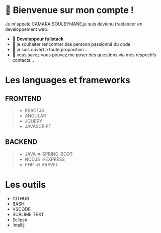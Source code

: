 
 # 🔭 Bienvenue sur mon compte !
   Je m'appele CAMARA SOULEYMANE,je suis devienu freelancer en developpement web. 
- 🌱 **Developpeur fullstack**
- 👯 je souhaiter rencontrer des personn passionné du code.
- 🤔 je suis ouvert a toute proposition  ...
- 💬 vous savez vous pouvez me poser des questions via mes respectifs contacts...

# Les languages et frameworks
 ## FRONTEND 
   >- REACTJS
   >- ANGULAR
   >- JQUERY
   >- JAVASCRIPT

## BACKEND
 
  >- JAVA
      => SPRING-BOOT
  >- NODJS 
      =>EXPRESS
  >- PHP
     =>LARAVEL

# Les outils
 - GITHUB
 - BASH
 - VSCODE
 - SUBLIME TEXT
 - Eclipse
 - Intellij
  
   
 
 

<!--
**workhard2021/workhard2021** is a ✨ _special_ ✨ repository because its `README.md` (this file) appears on your GitHub profile.

Here are some ideas to get you started:
### Hi there 👋
- 🔭  Je suis camara camara souleymane ...
- 🌱 Je suis developpeur web  ...
- 👯 je chercher des personnes ou une equipe motiver pour l'amour des codes ...
- 🤔 je suis ouvert a toute proposition  ...
- 💬 vous savez vous pouvez me poser des question via mes respectifs contacts...
- 📫 How to reach me: ...
- 😄 Pronouns: ...
- ⚡ Fun fact: ...
-->
